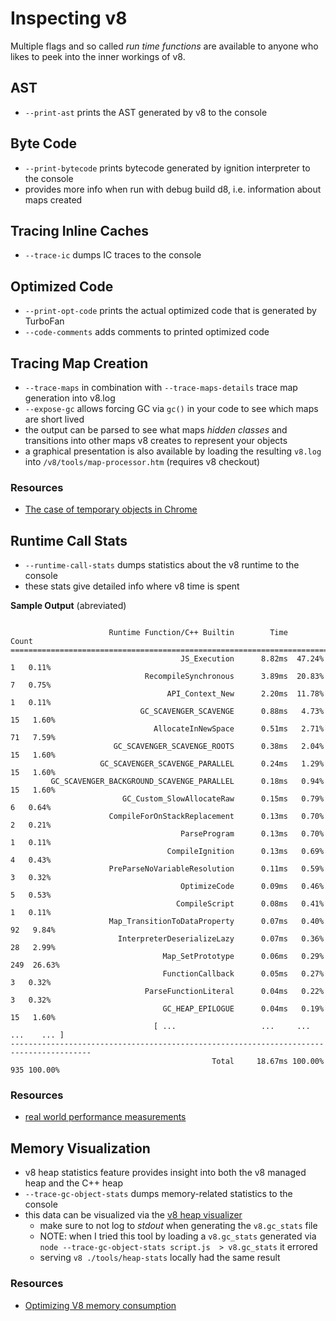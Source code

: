 # Inspecting v8

Multiple flags and so called _run time functions_ are available to anyone who likes to peek
into the inner workings of v8.

## AST

- `--print-ast` prints the AST generated by v8 to the console

## Byte Code

- `--print-bytecode` prints bytecode generated by ignition interpreter to the console
- provides more info when run with debug build d8, i.e. information about maps created

## Tracing Inline Caches

- `--trace-ic` dumps IC traces to the console

## Optimized Code

- `--print-opt-code` prints the actual optimized code that is generated by TurboFan
- `--code-comments` adds comments to printed optimized code

## Tracing Map Creation

- `--trace-maps` in combination with `--trace-maps-details` trace map generation into v8.log
- `--expose-gc` allows forcing GC via `gc()` in your code to see which maps are short lived
- the output can be parsed to see what maps _hidden classes_ and transitions into other maps v8
  creates to represent your objects
- a graphical presentation is also available by loading the resulting `v8.log` into
  `/v8/tools/map-processor.htm` (requires v8 checkout)

### Resources

- [The case of temporary objects in Chrome](http://benediktmeurer.de/2016/10/11/the-case-of-temporary-objects-in-chrome/)

## Runtime Call Stats

- `--runtime-call-stats` dumps statistics about the v8 runtime to the console
- these stats give detailed info where v8 time is spent

**Sample Output** (abreviated)

```

                      Runtime Function/C++ Builtin        Time             Count
========================================================================================
                                      JS_Execution      8.82ms  47.24%         1   0.11%
                              RecompileSynchronous      3.89ms  20.83%         7   0.75%
                                   API_Context_New      2.20ms  11.78%         1   0.11%
                             GC_SCAVENGER_SCAVENGE      0.88ms   4.73%        15   1.60%
                                AllocateInNewSpace      0.51ms   2.71%        71   7.59%
                       GC_SCAVENGER_SCAVENGE_ROOTS      0.38ms   2.04%        15   1.60%
                    GC_SCAVENGER_SCAVENGE_PARALLEL      0.24ms   1.29%        15   1.60%
         GC_SCAVENGER_BACKGROUND_SCAVENGE_PARALLEL      0.18ms   0.94%        15   1.60%
                         GC_Custom_SlowAllocateRaw      0.15ms   0.79%         6   0.64%
                      CompileForOnStackReplacement      0.13ms   0.70%         2   0.21%
                                      ParseProgram      0.13ms   0.70%         1   0.11%
                                   CompileIgnition      0.13ms   0.69%         4   0.43%
                      PreParseNoVariableResolution      0.11ms   0.59%         3   0.32%
                                      OptimizeCode      0.09ms   0.46%         5   0.53%
                                     CompileScript      0.08ms   0.41%         1   0.11%
                      Map_TransitionToDataProperty      0.07ms   0.40%        92   9.84%
                        InterpreterDeserializeLazy      0.07ms   0.36%        28   2.99%
                                  Map_SetPrototype      0.06ms   0.29%       249  26.63%
                                  FunctionCallback      0.05ms   0.27%         3   0.32%
                              ParseFunctionLiteral      0.04ms   0.22%         3   0.32%
                                  GC_HEAP_EPILOGUE      0.04ms   0.19%        15   1.60%
                                [ ...                   ...     ...         ...    ... ]
----------------------------------------------------------------------------------------
                                             Total     18.67ms 100.00%       935 100.00%
```

### Resources

- [real world performance measurements](http://benediktmeurer.de/2016/12/20/v8-behind-the-scenes-december-edition/#real-world-performance-measurements)

## Memory Visualization

- v8 heap statistics feature provides insight into both the v8 managed heap and the C++ heap
- `--trace-gc-object-stats` dumps memory-related statistics to the console
- this data can be visualized via the [v8 heap visualizer](https://mlippautz.github.io/v8-heap-stats/)
  - make sure to not log to _stdout_ when generating the `v8.gc_stats` file
  - NOTE: when I tried this tool by loading a `v8.gc_stats` generated via
  `node --trace-gc-object-stats script.js  > v8.gc_stats` it errored
  - serving `v8 ./tools/heap-stats` locally had the same result

### Resources

- [Optimizing V8 memory consumption](https://v8project.blogspot.com/2016/10/fall-cleaning-optimizing-v8-memory.html)
